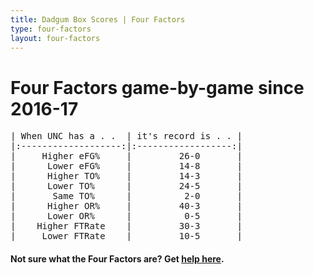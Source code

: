 ```yaml
---
title: Dadgum Box Scores | Four Factors
type: four-factors
layout: four-factors
---
```


# Four Factors game-by-game since 2016-17


<pre class="huffman stilwata">
| When UNC has a . .  | it's record is . . |
|:-------------------:|:------------------:|
|     Higher eFG%     |         26-0       |
|      Lower eFG%     |         14-8       |
|      Higher TO%     |         14-3       |
|      Lower TO%      |         24-5       |
|       Same TO%      |          2-0       |
|      Higher OR%     |         40-3       |
|      Lower OR%      |          0-5       |
|    Higher FTRate    |         30-3       |
|     Lower FTRate    |         10-5       |
</pre>


#### Not sure what the Four Factors are? Get [help here](https://cbbstatshelp.com/four-factors/intro/).
